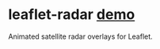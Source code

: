 # leaflet-radar [demo](https://rwev.github.io/leaflet-radar)
Animated satellite radar overlays for Leaflet.
